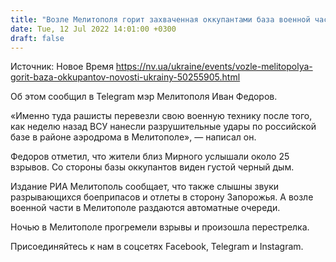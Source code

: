 ```yaml
---
title: "Возле Мелитополя горит захваченная оккупантами база военной части ГСЧС — мэр"
date: Tue, 12 Jul 2022 14:01:00 +0300
draft: false
---
```

Источник: Новое Время https://nv.ua/ukraine/events/vozle-melitopolya-gorit-baza-okkupantov-novosti-ukrainy-50255905.html


Об этом сообщил в Telegram мэр Мелитополя Иван Федоров.

«Именно туда рашисты перевезли свою военную технику после того, как неделю назад ВСУ нанесли разрушительные удары по российской базе в районе аэродрома в Мелитополе», — написал он.

Федоров отметил, что жители близ Мирного услышали около 25 взрывов. Со стороны базы оккупантов виден густой черный дым.

Издание РИА Мелитополь сообщает, что также слышны звуки разрывающихся боеприпасов и отлеты в сторону Запорожья. А возле военной части в Мелитополе раздаются автоматные очереди.

Ночью в Мелитополе прогремели взрывы и произошла перестрелка.

Присоединяйтесь к нам в соцсетях Facebook, Telegram и Instagram.
